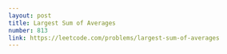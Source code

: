 ```yaml
---
layout: post
title: Largest Sum of Averages
number: 813
link: https://leetcode.com/problems/largest-sum-of-averages
---
```

